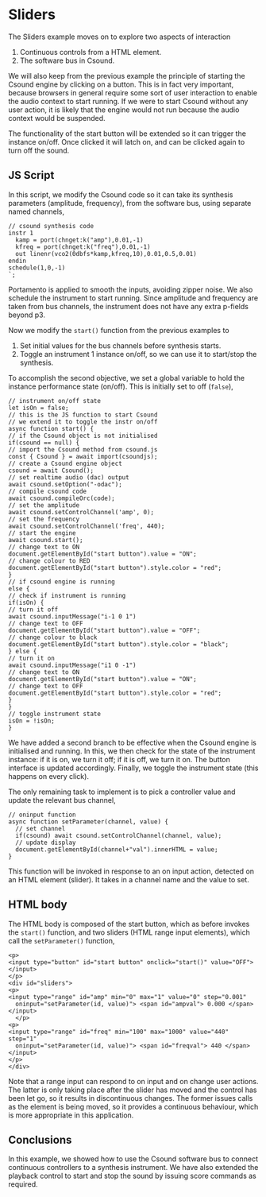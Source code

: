 Sliders
===

The Sliders example moves on to explore two aspects of interaction

1. Continuous controls from a HTML element.
2. The software bus in Csound.

We will also keep from the previous example the principle of starting
the Csound engine by clicking on a button. This is in fact very
important, because browsers in general require some sort of user
interaction to enable the audio context to start running. If we were
to start Csound without any user action, it is likely that the engine
would not run because the audio context would be suspended.

The functionality of the start button will be extended so it can
trigger the instance on/off. Once clicked it will latch on, and can
be clicked again to turn off the sound. 

JS Script
---

In this script, we modify the Csound code so it can take its
synthesis parameters (amplitude, frequency), from the software
bus, using separate named channels,

```
// csound synthesis code
instr 1
  kamp = port(chnget:k("amp"),0.01,-1)
  kfreq = port(chnget:k("freq"),0.01,-1)
  out linenr(vco2(0dbfs*kamp,kfreq,10),0.01,0.5,0.01)
endin
schedule(1,0,-1)
`;
```
Portamento is applied to smooth the inputs, avoiding zipper noise.
We also schedule the instrument to start running. Since amplitude
and frequency are taken from bus channels, the instrument does not
have any extra p-fields beyond p3.

Now we modify the `start()` function from the previous examples to

1. Set initial values for the bus channels before synthesis starts.
2. Toggle an instrument 1 instance on/off, so we can use it to
   start/stop the synthesis.

To accomplish the second objective, we set a global variable to
hold the instance performance state (on/off). This is initially set
to off (`false`),

```
// instrument on/off state
let isOn = false;
// this is the JS function to start Csound
// we extend it to toggle the instr on/off
async function start() {
// if the Csound object is not initialised
if(csound == null) {
// import the Csound method from csound.js
const { Csound } = await import(csoundjs);
// create a Csound engine object
csound = await Csound();
// set realtime audio (dac) output  
await csound.setOption("-odac");
// compile csound code
await csound.compileOrc(code);
// set the amplitude
await csound.setControlChannel('amp', 0);
// set the frequency
await csound.setControlChannel('freq', 440);
// start the engine
await csound.start();
// change text to ON
document.getElementById("start button").value = "ON";
// change colour to RED
document.getElementById("start button").style.color = "red";
}
// if csound engine is running
else {
// check if instrument is running
if(isOn) {
// turn it off
await csound.inputMessage("i-1 0 1")
// change text to OFF
document.getElementById("start button").value = "OFF";
// change colour to black
document.getElementById("start button").style.color = "black";
} else {
// turn it on
await csound.inputMessage("i1 0 -1")
// change text to ON
document.getElementById("start button").value = "ON";
// change text to OFF
document.getElementById("start button").style.color = "red";
}
}
// toggle instrument state
isOn = !isOn;
}
```

We have added a second branch to be effective when the Csound engine
is initialised and running. In this, we then check for the state of
the instrument instance: if it is on, we turn it off; if it is off, we
turn it on. The button interface is updated accordingly. Finally,
we toggle the instrument state (this happens on every click).

The only remaining task to implement is to pick a controller
value and update the relevant bus channel,

```
// oninput function
async function setParameter(channel, value) {
  // set channel
  if(csound) await csound.setControlChannel(channel, value);
  // update display
  document.getElementById(channel+"val").innerHTML = value;
}
```

This function will be invoked in response to an on input action,
detected on an HTML element (slider). It takes in a channel name
and the value to set.

HTML body
-----

The HTML body is composed of the start button, which as before
invokes the `start()` function, and two sliders (HTML range input
elements), which call the `setParameter()` function,

```
<p>
<input type="button" id="start button" onclick="start()" value="OFF"> </input>
</p>
<div id="sliders">
<p>  
<input type="range" id="amp" min="0" max="1" value="0" step="0.001"
  oninput="setParameter(id, value)"> <span id="ampval"> 0.000 </span> </input> 
  </p>
<p>  
<input type="range" id="freq" min="100" max="1000" value="440" step="1"
  oninput="setParameter(id, value)"> <span id="freqval"> 440 </span> </input> 
</p>    
</div>
```

Note that a range input can respond to on input and on change user
actions. The latter is only taking place after the slider has moved
and the control has been let go, so it results in discontinuous
changes. The former issues calls as the element is being moved, so
it provides a continuous behaviour, which is
more appropriate in this application.

Conclusions
---

In this example, we showed how to use the Csound software bus to
connect continuous controllers to a synthesis instrument. We have also
extended the playback control to start and stop the sound by issuing
score commands as required.


